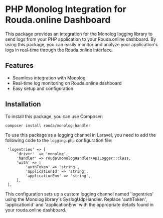 # PHP Monolog Integration for Rouda.online Dashboard

This package provides an integration for the Monolog logging library to send logs from your PHP application to your Rouda.online dashboard. By using this package, you can easily monitor and analyze your application's logs in real-time through the Rouda.online interface.

## Features

- Seamless integration with Monolog
- Real-time log monitoring on Rouda.online dashboard
- Easy setup and configuration

## Installation

To install this package, you can use Composer:

```
composer install rouda/monolog-handler
```

To use this package as a logging channel in Laravel, you need to add the following code to the `logging.php` configuration file:

```
 'logentries' => [
     'driver'  => 'monolog',
     'handler' => rouda\monologHandler\ApiLogger::class,
     'with' => [
         'authToken' => 'string',
         'applicationId' => 'string',
         'applicationEnv' => 'string',
     ],
 ],
```

This configuration sets up a custom logging channel named 'logentries' using the Monolog library's SyslogUdpHandler.
Replace 'authToken', 'applicationId' and 'applicationEnv' with the appropriate details found in your rouda.online dashboard.
